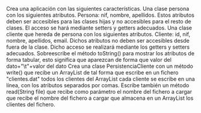 Crea una aplicación con las siguientes características.
Una clase persona con los siguientes atributos.
Persona: nif, nombre, apellidos.
Estos atributos deben ser accesibles para las clases hijas y no accesibles para el resto de clases. El acceso se hará mediante setters y getters adecuados.
Una clase cliente que hereda de persona con los siguientes atributos.
Cliente: id, nif, nombre, apellidos, email.
Dichos atributos no deben ser accesibles desde fuera de la clase. Dicho acceso se realizará mediante los getters y setters adecuados.
Sobreescribe el método toString() para mostrar los atributos de forma tabular, esto significa que aparezcan de forma que
valor del dato+"\t"+valor del dato
Crea una clase PersistenciaCliente con un método write() que recibe un ArrayList<Cliente> de tal forma que escribe en un fichero "clientes.dat" todos los clientes del ArrayList<Cliente> cada cliente se escribe en una línea, con los atributos separados por comas. Escribe también un método read(String file) que recibe como parámetro el nombre del fichero a cargar que recibe el nombre del fichero a cargar que almacena en un ArrayList los clientes del fichero.